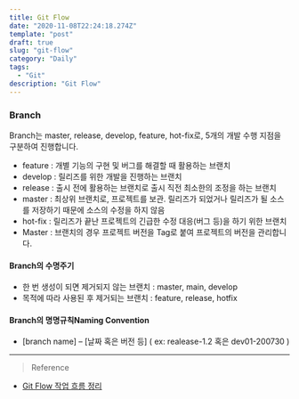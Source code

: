 ```yaml
---
title: Git Flow
date: "2020-11-08T22:24:18.274Z"
template: "post"
draft: true
slug: "git-flow"
category: "Daily"
tags:
  - "Git"
description: "Git Flow"
---
```


### Branch
Branch는 master, release, develop, feature, hot-fix로, 5개의 개발 수행 지점을 구분하여 진행합니다.
- feature : 개별 기능의 구현 및 버그를 해결할 때 활용하는 브랜치
- develop : 릴리즈를 위한 개발을 진행하는 브랜치
- release : 출시 전에 활용하는 브랜치로 출시 직전 최소한의 조정을 하는 브랜치
- master : 최상위 브랜치로, 프로젝트를 보관. 릴리즈가 되었거나 릴리즈가 될 소스를 저장하기 때문에 소스의 수정을 하지 않음
- hot-fix : 릴리즈가 끝난 프로젝트의 긴급한 수정 대응(버그 등)을 하기 위한 브랜치
- Master : 브랜치의 경우 프로젝트 버전을 Tag로 붙여 프로젝트의 버전을 관리합니다.

#### Branch의 수명주기
- 한 번 생성이 되면 제거되지 않는 브랜치 : master, main, develop
- 목적에 따라 사용된 후 제거되는 브랜치 : feature, release, hotfix

#### Branch의 명명규칙Naming Convention
- [branch name] – [날짜 혹은 버전 등] ( ex: realease-1.2 혹은 dev01-200730 )

<hr>

> Reference
- [Git Flow 작업 흐름 정리](https://ko-dev-jp.com/2020/07/30/git-flow/)
